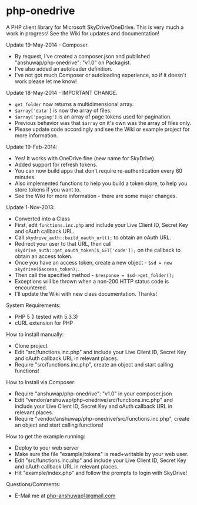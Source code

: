 php-onedrive
============

A PHP client library for Microsoft SkyDrive/OneDrive.
This is very much a work in progress!
See the Wiki for updates and documentation!

Update 19-May-2014 - Composer.
- By request, I've created a composer.json and published "anshuwap/php-onedrive": "v1.0" on Packagist.
- I've also added an autoloader definition.
- I've not got much Composer or autoloading experience, so if it doesn't work please let me know!

Update 18-May-2014 - IMPORTANT CHANGE.
- `get_folder` now returns a multidimensional array.
- `$array['data']` is now the array of files.
- `$array['paging']` is an array of page tokens used for pagination.
- Previous behavior was that `$array` on it's own was the array of files only.
- Please update code accordingly and see the Wiki or example project for more information.

Update 19-Feb-2014:
- Yes! It works with OneDrive fine (new name for SkyDrive).
- Added support for refresh tokens.
- You can now build apps that don't require re-authentication every 60 minutes.
- Also implemented functions to help you build a token store, to help you store tokens if you want to.
- See the Wiki for more information - there are some major changes.

Update 1-Nov-2013:
- Converted into a Class
- First, edit `functions.inc.php` and include your Live Client ID, Secret Key and oAuth callback URL.
- Call `skydrive_auth::build_oauth_url();` to obtain an oAuth URL.
- Redirect your user to that URL, then call `skydrive_auth::get_oauth_token($_GET['code']);` on the callback to obtain an access token.
- Once you have an access token, create a new object - `$sd = new skydrive($access_token);`.
- Then call the specified method - `$response = $sd->get_folder();`
- Exceptions will be thrown when a non-200 HTTP status code is encountered.
- I'll update the Wiki with new class documentation. Thanks!

System Requirements:
- PHP 5 (I tested with 5.3.3)
- cURL extension for PHP

How to install manually:
- Clone project
- Edit "src/functions.inc.php" and include your Live Client ID, Secret Key and oAuth callback URL in relevant places.
- Require "src/functions.inc.php", create an object and start calling functions!

How to install via Composer:
- Require "anshuwap/php-onedrive": "v1.0" in your composer.json
- Edit "vendor/anshuwap/php-onedrive/src/functions.inc.php" and include your Live Client ID, Secret Key and oAuth callback URL in relevant places.
- Require "vendor/anshuwap/php-onedrive/src/functions.inc.php", create an object and start calling functions!

How to get the example running:
- Deploy to your web server
- Make sure the file "example/tokens" is read+writable by your web user.
- Edit "src/functions.inc.php" and include your Live Client ID, Secret Key and oAuth callback URL in relevant places.
- Hit "example/index.php" and follow the prompts to login with SkyDrive!

Questions/Comments:
- E-Mail me at php-anshuwap1@gmail.com
